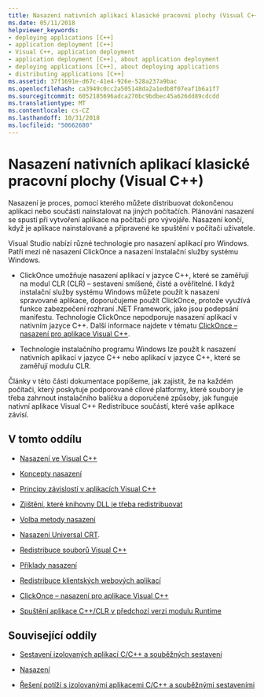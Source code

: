 ```yaml
---
title: Nasazení nativních aplikací klasické pracovní plochy (Visual C++)
ms.date: 05/11/2018
helpviewer_keywords:
- deploying applications [C++]
- application deployment [C++]
- Visual C++, application deployment
- application deployment [C++], about application deployment
- deploying applications [C++], about deploying applications
- distributing applications [C++]
ms.assetid: 37f1691e-d67c-41e4-926e-528a237a9bac
ms.openlocfilehash: ca3949c0cc2a505148da2a1edb8f07eaf1b6a1f7
ms.sourcegitcommit: 6052185696adca270bc9bdbec45a626dd89cdcdd
ms.translationtype: MT
ms.contentlocale: cs-CZ
ms.lasthandoff: 10/31/2018
ms.locfileid: "50662680"
---
```

# <a name="deploying-native-desktop-applications-visual-c"></a>Nasazení nativních aplikací klasické pracovní plochy (Visual C++)

Nasazení je proces, pomocí kterého můžete distribuovat dokončenou aplikaci nebo součásti nainstalovat na jiných počítačích. Plánování nasazení se spustí při vytvoření aplikace na počítači pro vývojáře. Nasazení končí, když je aplikace nainstalované a připravené ke spuštění v počítači uživatele.

Visual Studio nabízí různé technologie pro nasazení aplikací pro Windows. Patří mezi ně nasazení ClickOnce a nasazení Instalační služby systému Windows.

- ClickOnce umožňuje nasazení aplikací v jazyce C++, které se zaměřují na modul CLR (CLR) – sestavení smíšené, čisté a ověřitelné. I když instalační služby systému Windows můžete použít k nasazení spravované aplikace, doporučujeme použít ClickOnce, protože využívá funkce zabezpečení rozhraní .NET Framework, jako jsou podepsání manifestu. Technologie ClickOnce nepodporuje nasazení aplikací v nativním jazyce C++. Další informace najdete v tématu [ClickOnce – nasazení pro aplikace Visual C++](../ide/clickonce-deployment-for-visual-cpp-applications.md).

- Technologie instalačního programu Windows lze použít k nasazení nativních aplikací v jazyce C++ nebo aplikací v jazyce C++, které se zaměřují modulu CLR.

Články v této části dokumentace popíšeme, jak zajistit, že na každém počítači, který poskytuje podporované cílové platformy, které soubory je třeba zahrnout instalačního balíčku a doporučené způsoby, jak funguje nativní aplikace Visual C++ Redistribuce součástí, které vaše aplikace závisí.

## <a name="in-this-section"></a>V tomto oddílu

- [Nasazení ve Visual C++](../ide/deployment-in-visual-cpp.md)

- [Koncepty nasazení](../ide/deployment-concepts.md)

- [Principy závislostí v aplikacích Visual C++](../ide/understanding-the-dependencies-of-a-visual-cpp-application.md)

- [Zjištění, které knihovny DLL je třeba redistribuovat](../ide/determining-which-dlls-to-redistribute.md)

- [Volba metody nasazení](../ide/choosing-a-deployment-method.md)

- [Nasazení Universal CRT](universal-crt-deployment.md).

- [Redistribuce souborů Visual C++](../ide/redistributing-visual-cpp-files.md)

- [Příklady nasazení](../ide/deployment-examples.md)

- [Redistribuce klientských webových aplikací](../ide/redistributing-web-client-applications.md)

- [ClickOnce – nasazení pro aplikace Visual C++](../ide/clickonce-deployment-for-visual-cpp-applications.md)

- [Spuštění aplikace C++/CLR v předchozí verzi modulu Runtime](../ide/running-a-cpp-clr-application-on-a-previous-runtime-version.md)

## <a name="related-sections"></a>Související oddíly

- [Sestavení izolovaných aplikací C/C++ a souběžných sestavení](../build/building-c-cpp-isolated-applications-and-side-by-side-assemblies.md)

- [Nasazení](/dotnet/framework/deployment/index)

- [Řešení potíží s izolovanými aplikacemi C/C++ a souběžnými sestaveními](../build/troubleshooting-c-cpp-isolated-applications-and-side-by-side-assemblies.md)